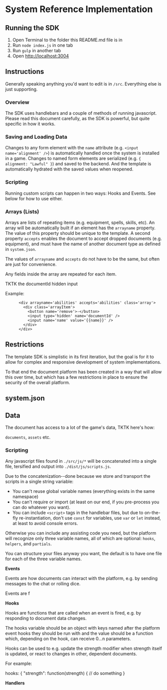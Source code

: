 # System Reference Implementation

## Running the SDK

1. Open Terminal to the folder this README.md file is in
2. Run `node index.js` in one tab
3. Run `gulp` in another tab
4. Open [http://localhost:3004](http://localhost:3004)

## Instructions

Generally speaking anything you'd want to edit is in `/src`. Everything else is just supporting.

### Overview

The SDK uses handlebars and a couple of methods of running javascript. Please read this document carefully, as the SDK is powerful, but quite specific in how it works.

### Saving and Loading Data

Changes to any form element with the `name` attribute (e.g. `<input name='alignment' />`) is automatically handled once the system is installed in a game. Changes to named form elements are serialized (e.g. `{ alignment: "Lawful" }`) and saved to the backend. And the template is automatically hydrated with the saved values when reopened.

### Scripting

Running custom scripts can happen in two ways: Hooks and Events. See below for how to use either.

### Arrays (Lists)

Arrays are lists of repeating items (e.g. equipment, spells, skills, etc). An array will be automatically built if an element has the `arrayname` property. The value of this property should be unique to the template. A second property `accepts` enables the document to accept dropped documents (e.g. equipment), and must have the name of another document type as defined in `system.json`.

The values of `arrayname` and `accepts` do not have to be the same, but often are just for convenience.

Any fields inside the array are repeated for each item.

TKTK the documentId hidden input

Example:

```
      <div arrayname='abilities' accepts='abilities' class='array'>
        <div class='arrayItem'>
          <button name='remove'>-</button>
          <input type='hidden' name='documentId' />
          <input name='name' value='{{name}}' />
        </div>
      </div>
```

## Restrictions

The template SDK is simplistic in its first iteration, but the goal is for it to allow for complex and responsive development of system implementations.

To that end the document platform has been created in a way that will allow this over time, but which has a few restrictions in place to ensure the security of the overall platform.

## system.json

## Data

The document has access to a lot of the game's data, TKTK here's how:

`documents`, `assets` etc.

### Scripting

Any javascript files found in `./src/js/*` will be concatenated into a single file, tersified and output into `./dist/js/scripts.js`.

Due to the concatenization--done because we store and transport the scripts in a single string variable:

- You can't reuse global variable names (everything exists in the same namespace)
- You can't require or import (at least on our end, if you pre-process you can do whatever you want).
- You can include `<script>` tags in the handlebar files, but due to on-the-fly re-instantiation, don't use `const` for variables, use `var` or `let` instead, at least to avoid console errors.

Otherwise you can include any assisting code you need, but the platform will recognize only three variable names, all of which are optional: `hooks`, `helpers`, and `partials`.

You can structure your files anyway you want, the default is to have one file for each of the three variable names.

**Events**

Events are how documents can interact with the platform, e.g. by sending messages to the chat or rolling dice.

Events are f

**Hooks**

Hooks are functions that are called when an event is fired, e.g. by responding to document data changes.

The hooks variable should be an object with keys named after the platform event hooks they should be run with and the value should be a function which, depending on the hook, can receive 0...n parameters.

Hooks can be used to e.g. update the strength modifier when strength itself is updated, or react to changes in other, dependent documents.

For example:

hooks: {
"strength": function(strength) {
// do something
}

**Handlers**
